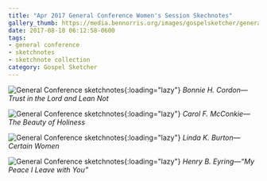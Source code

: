 ```yaml
---
title: "Apr 2017 General Conference Women's Session Skechnotes"
gallery_thumb: https://media.bennorris.org/images/gospelsketcher/general-conference/apr-2017/general-conference-womens-cordon-sketchnote.jpg
date: 2017-08-18 06:12:58-0600
tags:
- general conference
- sketchnotes
- sketchnote collection
category: Gospel Sketcher
---
```


![General Conference sketchnotes](https://media.bennorris.org/images/gospelsketcher/general-conference/apr-2017/general-conference-womens-cordon-sketchnote.jpg){:loading="lazy"}
_Bonnie H. Cordon—Trust in the Lord and Lean Not_

![General Conference sketchnotes](https://media.bennorris.org/images/gospelsketcher/general-conference/apr-2017/general-conference-womens-mcconkie-sketchnote.jpg){:loading="lazy"}
_Carol F. McConkie—The Beauty of Holiness_

![General Conference sketchnotes](https://media.bennorris.org/images/gospelsketcher/general-conference/apr-2017/general-conference-womens-burton-sketchnote.jpg){:loading="lazy"}
_Linda K. Burton—Certain Women_

![General Conference sketchnotes](https://media.bennorris.org/images/gospelsketcher/general-conference/apr-2017/general-conference-womens-eyring-sketchnote.jpg){:loading="lazy"}
_Henry B. Eyring—“My Peace I Leave with You”_
